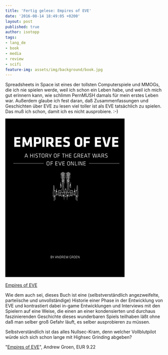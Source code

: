 ```yaml
---
title: 'Fertig gelese: Empires of EVE'
date: '2016-08-14 18:49:05 +0200'
layout: post
published: true
author: isotopp
tags:
- lang_de
- book
- media
- review
- scifi
feature-img: assets/img/background/book.jpg
---
```

Spreadsheets in Space ist eines der tollsten Computerspiele und MMOGs, die ich nie spielen werde, weil ich schon ein Leben habe, und weil ich mich gut erinnern kann, wie schlimm PernMUSH damals für mein erstes Leben war. Außerdem glaube ich fest daran, daß Zusammenfassungen und Geschichten über EVE zu lesen viel toller ist als EVE tatsächlich zu spielen. Das muß ich schon, damit ich es nicht ausprobiere. :-)

[![](/uploads/2016/08/eve.jpg)](https://www.amazon.de/dp/B01DONPR0M)

[Empires of EVE](https://www.amazon.de/dp/B01DONPR0M)

Wie dem auch sei, dieses Buch ist eine (selbstverständlich angezweifelte, parteiische und unvollständige) Historie einer Phase in der Entwicklung von EVE und kontrastiert dabei in-game Entwicklungen und Interviews mit den Spielern auf eine Weise, die einen an einer kondensierten und durchaus faszinierenden Geschichte dieses wunderbaren Spiels teilhaben läßt ohne daß man selber groß Gefahr läuft, es selber ausprobieren zu müssen.

Selbstverständlich ist das alles Nullsec-Kram, denn welcher Vollblutpilot würde sich sich schon lange mit Highsec Grinding abgeben?

"[Empires of EVE](https://www.amazon.de/dp/B01DONPR0M)", Andrew Groen, EUR 9.22